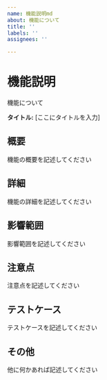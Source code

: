 ```yaml
---
name: 機能説明md
about: 機能について
title: ''
labels: ''
assignees: ''

---
```


# 機能説明

機能について

**タイトル:** [ここにタイトルを入力]

## 概要

機能の概要を記述してください

## 詳細

機能の詳細を記述してください

## 影響範囲

影響範囲を記述してください

## 注意点

注意点を記述してください

## テストケース

テストケースを記述してください

## その他

他に何かあれば記述してください